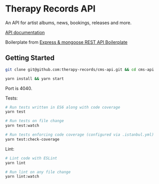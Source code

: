 # Therapy Records API

An API for artist albums, news, bookings, releases and more.

[API documentation](https://github.com/therapy-records/cms-api/blob/master/API.md)

Boilerplate from [Express & mongoose REST API Boilerplate](https://github.com/KunalKapadia/express-mongoose-es6-rest-api)

## Getting Started

```sh
git clone git@github.com:therapy-records/cms-api.git && cd cms-api
```

```sh
yarn install && yarn start
```

Port is 4040.

Tests:
```sh
# Run tests written in ES6 along with code coverage
yarn test

# Run tests on file change
yarn test:watch

# Run tests enforcing code coverage (configured via .istanbul.yml)
yarn test:check-coverage
```

Lint:
```sh
# Lint code with ESLint
yarn lint

# Run lint on any file change
yarn lint:watch
```
